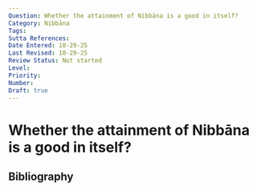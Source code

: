```yaml
---
Question: Whether the attainment of Nibbāna is a good in itself?
Category: Nibbāna
Tags: 
Sutta References: 
Date Entered: 10-29-25
Last Revised: 10-29-25
Review Status: Not started
Level: 
Priority: 
Number: 
Draft: true
---
```


# Whether the attainment of Nibbāna is a good in itself?

## Bibliography

<!-- 

Notes:



-->